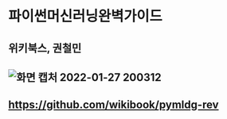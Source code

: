 # 파이썬머신러닝완벽가이드
## 위키북스, 권철민
## ![화면 캡처 2022-01-27 200312](https://user-images.githubusercontent.com/94911361/151346724-5d21e25f-c8d0-4fa6-a7a9-13edfc46cf3f.png)
## https://github.com/wikibook/pymldg-rev
